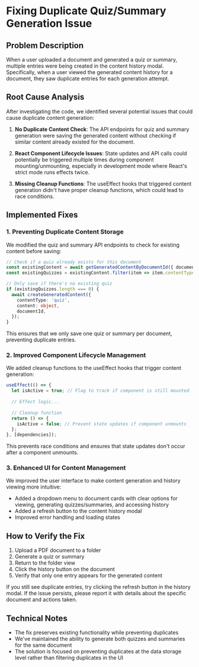 # Fixing Duplicate Quiz/Summary Generation Issue

## Problem Description

When a user uploaded a document and generated a quiz or summary, multiple entries were being created in the content history modal. Specifically, when a user viewed the generated content history for a document, they saw duplicate entries for each generation attempt.

## Root Cause Analysis

After investigating the code, we identified several potential issues that could cause duplicate content generation:

1. **No Duplicate Content Check**: The API endpoints for quiz and summary generation were saving the generated content without checking if similar content already existed for the document.

2. **React Component Lifecycle Issues**: State updates and API calls could potentially be triggered multiple times during component mounting/unmounting, especially in development mode where React's strict mode runs effects twice.

3. **Missing Cleanup Functions**: The useEffect hooks that triggered content generation didn't have proper cleanup functions, which could lead to race conditions.

## Implemented Fixes

### 1. Preventing Duplicate Content Storage

We modified the quiz and summary API endpoints to check for existing content before saving:

```typescript
// Check if a quiz already exists for this document
const existingContent = await getGeneratedContentByDocumentId({ documentId });
const existingQuizzes = existingContent.filter(item => item.contentType === 'quiz');

// Only save if there's no existing quiz
if (existingQuizzes.length === 0) {
  await createGeneratedContent({
    contentType: 'quiz',
    content: object,
    documentId,
  });
}
```

This ensures that we only save one quiz or summary per document, preventing duplicate entries.

### 2. Improved Component Lifecycle Management

We added cleanup functions to the useEffect hooks that trigger content generation:

```typescript
useEffect(() => {
  let isActive = true; // Flag to track if component is still mounted
  
  // Effect logic...
  
  // Cleanup function
  return () => {
    isActive = false; // Prevent state updates if component unmounts
  };
}, [dependencies]);
```

This prevents race conditions and ensures that state updates don't occur after a component unmounts.

### 3. Enhanced UI for Content Management

We improved the user interface to make content generation and history viewing more intuitive:

- Added a dropdown menu to document cards with clear options for viewing, generating quizzes/summaries, and accessing history
- Added a refresh button to the content history modal
- Improved error handling and loading states

## How to Verify the Fix

1. Upload a PDF document to a folder
2. Generate a quiz or summary
3. Return to the folder view
4. Click the history button on the document
5. Verify that only one entry appears for the generated content

If you still see duplicate entries, try clicking the refresh button in the history modal. If the issue persists, please report it with details about the specific document and actions taken.

## Technical Notes

- The fix preserves existing functionality while preventing duplicates
- We've maintained the ability to generate both quizzes and summaries for the same document
- The solution is focused on preventing duplicates at the data storage level rather than filtering duplicates in the UI 